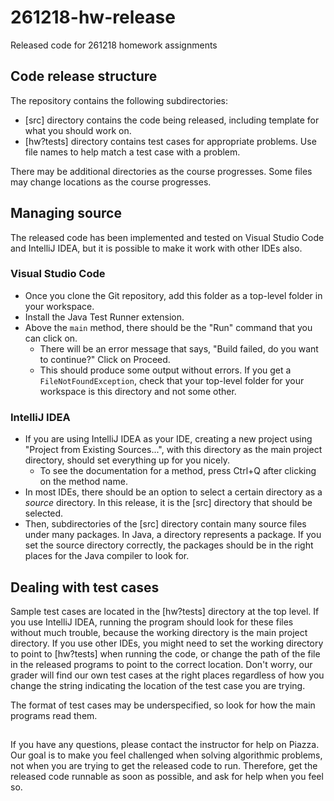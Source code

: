 # 261218-hw-release
Released code for 261218 homework assignments

## Code release structure
The repository contains the following subdirectories:
* [src] directory contains the code being released, including
template for what you should work on.
* [hw?tests] directory contains test cases for appropriate problems.
Use file names to help match a test case with a problem.

There may be additional directories as the course progresses.
Some files may change locations as the course progresses.

## Managing source
The released code has been implemented and tested on
Visual Studio Code and IntelliJ IDEA,
but it is possible to make it work with other IDEs also.

### Visual Studio Code
* Once you clone the Git repository, add this folder as a top-level folder
in your workspace.
* Install the Java Test Runner extension.
* Above the `main` method, there should be the "Run" command that you can
click on.
    * There will be an error message that says,
    "Build failed, do you want to continue?"  Click on Proceed.
    * This should produce some output without errors.
    If you get a `FileNotFoundException`, check that your top-level folder for
    your workspace is this directory and not some other.

### IntelliJ IDEA
* If you are using IntelliJ IDEA as your IDE, creating a new project using
"Project from Existing Sources...", with this directory as the main project
directory, should set everything up for you nicely.
    * To see the documentation for a method, press Ctrl+Q after clicking on
    the method name.
* In most IDEs, there should be an option to select a certain directory
as a _source_ directory.  In this release, it is the [src] directory
that should be selected.
* Then, subdirectories of the [src] directory contain many source files
under many packages.  In Java, a directory represents a package.  If you
set the source directory correctly, the packages should be in the right
places for the Java compiler to look for.

## Dealing with test cases
Sample test cases are located in the [hw?tests] directory at the top level.
If you use IntelliJ IDEA, running the program should look for these files
without much trouble, because the working directory is the main
project directory.  If you use other IDEs, you might need to set
the working directory to point to [hw?tests] when running the code, or change
the path of the file in the released programs to point to the correct location.
Don't worry, our grader will find our own test cases at the right places
regardless of how you change the string indicating the location of the
test case you are trying.

The format of test cases may be underspecified, so look for how the main
programs read them.

##

If you have any questions, please contact the instructor for help on Piazza.
Our goal is to make you feel challenged when solving algorithmic problems,
not when you are trying to get the released code to run.  Therefore, get
the released code runnable as soon as possible, and ask for help when you
feel so.
